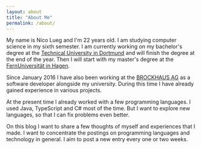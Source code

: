 ```yaml
---
layout: about
title: "About Me"
permalink: /about/
---
```


My name is Nico Lueg and I'm 22 years old.
I am studying computer science in my sixth semester. I am currently working on my bachelor's degree at the [Technical University in Dortmund](https://tu-dortmund.de/en/) and will finish the degree at the end of the year. Then I will start with my master's degree at the [FernUniversität in Hagen](https://www.fernuni-hagen.de/english/).

Since January 2016 I have also been working at the [BROCKHAUS AG](https://www.brockhaus-ag.de/) as a software developer alongside my university. 
During this time I have already gained experience in various projects.

At the present time I already worked with a few programming languages.
I used Java, TypeScript and C# most of the time.
But I want to explore new languages, so that I can fix problems even better.

On this blog I want to share a few thoughts of myself and experiences that I made.
I want to concentrate the postings on programming languages and technology in general. 
I aim to post a new entry every one or two weeks.